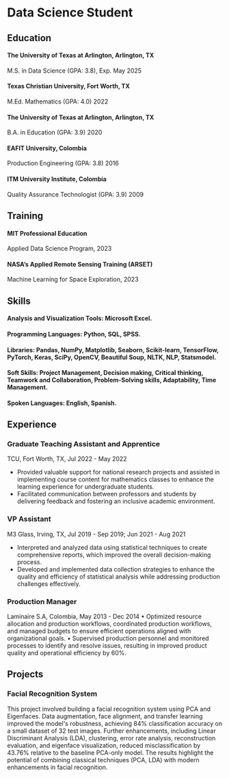 # Data Science Student 

## Education 
#### The University of Texas at Arlington, Arlington, TX
M.S. in Data Science (GPA: 3.8), Exp. May 2025
#### Texas Christian University, Fort Worth, TX 
M.Ed. Mathematics (GPA: 4.0) 2022
#### The University of Texas at Arlington, Arlington, TX
B.A. in Education (GPA: 3.9) 2020 
#### EAFIT University, Colombia 
Production Engineering (GPA: 3.8) 2016
#### ITM University Institute, Colombia                        
Quality Assurance Technologist (GPA: 3.9) 2009    

## Training 
#### MIT Professional Education             
Applied Data Science Program, 2023 
#### NASA’s Applied Remote Sensing Training (ARSET)
Machine Learning for Space Exploration, 2023

## Skills 
#### Analysis and Visualization Tools: Microsoft Excel.
#### Programming Languages: Python, SQL, SPSS.
#### Libraries: Pandas, NumPy, Matplotlib, Seaborn, Scikit-learn, TensorFlow, PyTorch, Keras, SciPy, OpenCV, Beautiful Soup, NLTK, NLP, Statsmodel.
#### Soft Skills: Project Management, Decision making, Critical thinking, Teamwork and Collaboration, Problem-Solving skills, Adaptability, Time Management.
#### Spoken Languages: English, Spanish.

## Experience
### Graduate Teaching Assistant and Apprentice 
TCU, Fort Worth, TX, Jul 2022 - May 2022
-	Provided valuable support for national research projects and assisted in implementing course content for mathematics classes to enhance the learning experience for undergraduate students.
- Facilitated communication between professors and students by delivering feedback and fostering an inclusive academic environment.

### VP Assistant
 M3 Glass, Irving, TX, Jul 2019 - Sep 2019; Jun 2021 - Aug 2021
- Interpreted and analyzed data using statistical techniques to create comprehensive reports, which improved the overall decision-making process.
- Developed and implemented data collection strategies to enhance the quality and efficiency of statistical analysis while addressing production challenges effectively.

### Production Manager
Laminaire S.A, Colombia, May 2013 - Dec 2014
•	Optimized resource allocation and production workflows, coordinated production workflows, and managed budgets to ensure efficient operations aligned with organizational goals.
•	Supervised production personnel and monitored processes to identify and resolve issues, resulting in improved product quality and operational efficiency by 60%.

## Projects
### Facial Recognition System
This project involved building a facial recognition system using PCA and Eigenfaces. Data augmentation, face alignment, and transfer learning improved the model's robustness, achieving 84% classification accuracy on a small dataset of 32 test images. Further enhancements, including Linear Discriminant Analysis (LDA), clustering, error rate analysis, reconstruction evaluation, and eigenface visualization, reduced misclassification by 43.76% relative to the baseline PCA-only model. The results highlight the potential of combining classical techniques (PCA, LDA) with modern enhancements in facial recognition.







